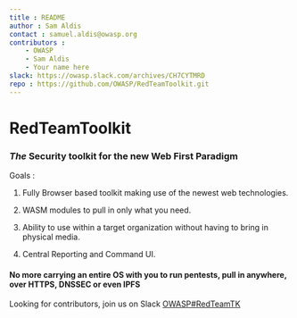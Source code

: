 ```yaml
---
title : README
author : Sam Aldis
contact : samuel.aldis@owasp.org
contributors : 
    - OWASP
    - Sam Aldis
    - Your name here
slack: https://owasp.slack.com/archives/CH7CYTMRD
repo : https://github.com/OWASP/RedTeamToolkit.git
---
```

# RedTeamToolkit
### *The* Security toolkit for the new Web First Paradigm

Goals :

1. Fully Browser based toolkit making use of the newest web technologies.

2. WASM modules to pull in only what you need.

3. Ability to use within a target organization without having to bring in physical media.

4. Central Reporting and Command UI.

#### No more carrying an entire OS with you to run pentests, pull in anywhere, over HTTPS, DNSSEC or even IPFS

Looking for contributors, join us on Slack [OWASP#RedTeamTK](https://owasp.slack.com/archives/CH7CYTMRD)
